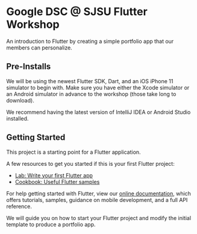 # Google DSC @ SJSU Flutter Workshop

An introduction to Flutter by creating a simple portfolio app that our members can personalize. 

## Pre-Installs

We will be using the newest Flutter SDK, Dart, and an iOS iPhone 11 simulator to begin with. Make sure you have either 
the Xcode simulator or an Android simulator in advance to the workshop (those take long to download). 

We recommend having the latest version of IntelliJ IDEA or Android Studio installed.

## Getting Started

This project is a starting point for a Flutter application.

A few resources to get you started if this is your first Flutter project:

- [Lab: Write your first Flutter app](https://flutter.dev/docs/get-started/codelab)
- [Cookbook: Useful Flutter samples](https://flutter.dev/docs/cookbook)

For help getting started with Flutter, view our
[online documentation](https://flutter.dev/docs), which offers tutorials,
samples, guidance on mobile development, and a full API reference.


We will guide you on how to start your Flutter project and modify the initial template to produce a portfolio app. 